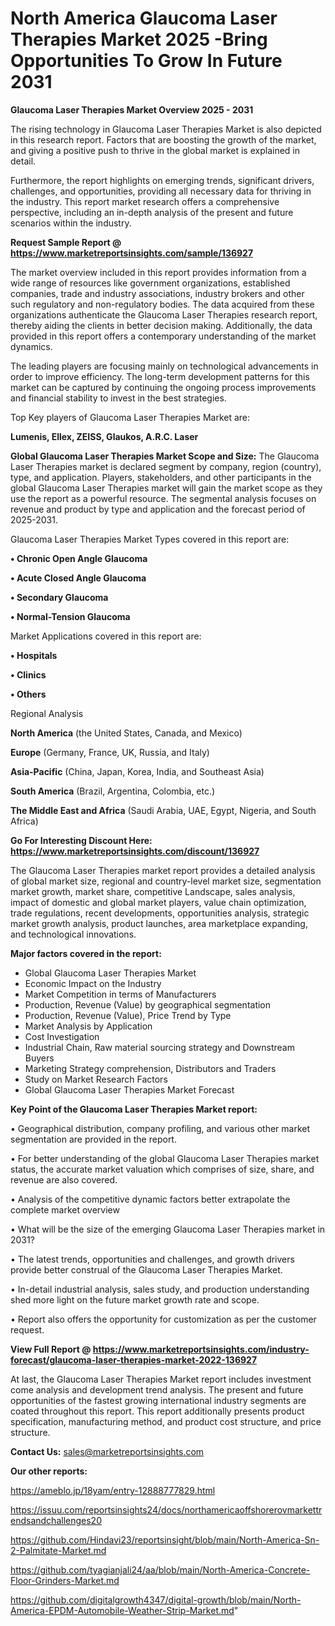 # North America Glaucoma Laser Therapies Market 2025 -Bring Opportunities To Grow In Future 2031

<Strong> Glaucoma Laser Therapies Market Overview 2025 - 2031</strong>

The rising technology in Glaucoma Laser Therapies Market is also depicted in this research report. Factors that are boosting the growth of the market, and giving a positive push to thrive in the global market is explained in detail.

Furthermore, the report highlights on emerging trends, significant drivers, challenges, and opportunities, providing all necessary data for thriving in the industry. This report market research offers a comprehensive perspective, including an in-depth analysis of the present and future scenarios within the industry.

<strong>Request Sample Report @ <a href=https://www.marketreportsinsights.com/sample/136927>https://www.marketreportsinsights.com/sample/136927</a></strong>

The market overview included in this report provides information from a wide range of resources like government organizations, established companies, trade and industry associations, industry brokers and other such regulatory and non-regulatory bodies. The data acquired from these organizations authenticate the Glaucoma Laser Therapies research report, thereby aiding the clients in better decision making. Additionally, the data provided in this report offers a contemporary understanding of the market dynamics.

The leading players are focusing mainly on technological advancements in order to improve efficiency. The long-term development patterns for this market can be captured by continuing the ongoing process improvements and financial stability to invest in the best strategies.

Top Key players of Glaucoma Laser Therapies Market are:

<strong>Lumenis, Ellex, ZEISS, Glaukos, A.R.C. Laser</strong>

<strong><b>Global Glaucoma Laser Therapies Market Scope and Size:</b></strong>
The Glaucoma Laser Therapies market is declared segment by company, region (country), type, and application. Players, stakeholders, and other participants in the global Glaucoma Laser Therapies market will gain the market scope as they use the report as a powerful resource. The segmental analysis focuses on revenue and product by type and application and the forecast period of 2025-2031.

Glaucoma Laser Therapies Market Types covered in this report are:

<strong>• Chronic Open Angle Glaucoma

• Acute Closed Angle Glaucoma

• Secondary Glaucoma

• Normal-Tension Glaucoma</strong>

Market Applications covered in this report are:

<strong>• Hospitals

• Clinics

• Others</strong> 

Regional Analysis

<strong>North America</strong> (the United States, Canada, and Mexico)

<strong>Europe</strong> (Germany, France, UK, Russia, and Italy)

<strong>Asia-Pacific</strong> (China, Japan, Korea, India, and Southeast Asia)

<strong>South America</strong> (Brazil, Argentina, Colombia, etc.)

<strong>The Middle East and Africa</strong> (Saudi Arabia, UAE, Egypt, Nigeria, and South Africa)

<strong>Go For Interesting Discount Here: <a href=https://www.marketreportsinsights.com/discount/136927>https://www.marketreportsinsights.com/discount/136927</a></strong>

The Glaucoma Laser Therapies market report provides a detailed analysis of global market size, regional and country-level market size, segmentation market growth, market share, competitive Landscape, sales analysis, impact of domestic and global market players, value chain optimization, trade regulations, recent developments, opportunities analysis, strategic market growth analysis, product launches, area marketplace expanding, and technological innovations.

<strong><b>Major factors covered in the report:</b></strong>
<ul>
  <li>Global Glaucoma Laser Therapies Market </li>
  <li>Economic Impact on the Industry</li>
  <li>Market Competition in terms of Manufacturers</li>
  <li>Production, Revenue (Value) by geographical segmentation</li>
  <li>Production, Revenue (Value), Price Trend by Type</li>
  <li>Market Analysis by Application</li>
  <li>Cost Investigation</li>
  <li>Industrial Chain, Raw material sourcing strategy and Downstream Buyers</li>
  <li>Marketing Strategy comprehension, Distributors and Traders</li>
  <li>Study on Market Research Factors</li>
  <li>Global Glaucoma Laser Therapies Market Forecast</li>
</ul>

<strong><b>Key Point of the Glaucoma Laser Therapies Market report:</b></strong>

• Geographical distribution, company profiling, and various other market segmentation are provided in the report.

• For better understanding of the global Glaucoma Laser Therapies market status, the accurate market valuation which comprises of size, share, and revenue are also covered.

• Analysis of the competitive dynamic factors better extrapolate the complete market overview

• What will be the size of the emerging Glaucoma Laser Therapies market in 2031?

• The latest trends, opportunities and challenges, and growth drivers provide better construal of the Glaucoma Laser Therapies Market.

• In-detail industrial analysis, sales study, and production understanding shed more light on the future market growth rate and scope.

• Report also offers the opportunity for customization as per the customer request.

<strong><b>View Full Report @ <a href=https://www.marketreportsinsights.com/industry-forecast/glaucoma-laser-therapies-market-2022-136927>https://www.marketreportsinsights.com/industry-forecast/glaucoma-laser-therapies-market-2022-136927</a></b></strong>


At last, the Glaucoma Laser Therapies Market report includes investment come analysis and development trend analysis. The present and future opportunities of the fastest growing international industry segments are coated throughout this report. This report additionally presents product specification, manufacturing method, and product cost structure, and price structure.

<strong>Contact Us:</strong>
sales@marketreportsinsights.com

<strong>Our other reports:</strong>

<a href=https://ameblo.jp/18yam/entry-12888777829.html>https://ameblo.jp/18yam/entry-12888777829.html</a>

<a href=https://issuu.com/reportsinsights24/docs/northamericaoffshorerovmarkettrendsandchallenges20>https://issuu.com/reportsinsights24/docs/northamericaoffshorerovmarkettrendsandchallenges20</a>

<a href=https://github.com/Hindavi23/reportsinsight/blob/main/North-America-Sn-2-Palmitate-Market.md>https://github.com/Hindavi23/reportsinsight/blob/main/North-America-Sn-2-Palmitate-Market.md</a>

<a href=https://github.com/tyagianjali24/aa/blob/main/North-America-Concrete-Floor-Grinders-Market.md>https://github.com/tyagianjali24/aa/blob/main/North-America-Concrete-Floor-Grinders-Market.md</a>

<a href=https://github.com/digitalgrowth4347/digital-growth/blob/main/North-America-EPDM-Automobile-Weather-Strip-Market.md>https://github.com/digitalgrowth4347/digital-growth/blob/main/North-America-EPDM-Automobile-Weather-Strip-Market.md</a>"
